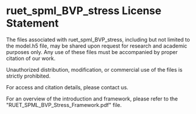 # ruet_spml_BVP_stress License Statement

The files associated with ruet_spml_BVP_stress, including but not limited to the model.h5 file, may be shared upon request for research and academic purposes only. Any use of these files must be accompanied by proper citation of our work.

Unauthorized distribution, modification, or commercial use of the files is strictly prohibited.

For access and citation details, please contact us.

For an overview of the introduction and framework, please refer to the "RUET_SPML_BVP_Stress_Framework.pdf" file.
